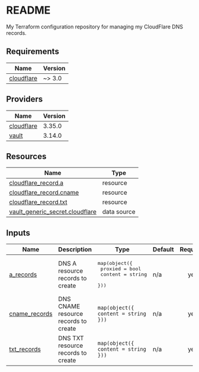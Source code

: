 # README
My Terraform configuration repository for managing my CloudFlare DNS records.

<!-- BEGIN_TF_DOCS -->
## Requirements

| Name | Version |
|------|---------|
| <a name="requirement_cloudflare"></a> [cloudflare](#requirement\_cloudflare) | ~> 3.0 |

## Providers

| Name | Version |
|------|---------|
| <a name="provider_cloudflare"></a> [cloudflare](#provider\_cloudflare) | 3.35.0 |
| <a name="provider_vault"></a> [vault](#provider\_vault) | 3.14.0 |

## Resources

| Name | Type |
|------|------|
| [cloudflare_record.a](https://registry.terraform.io/providers/cloudflare/cloudflare/latest/docs/resources/record) | resource |
| [cloudflare_record.cname](https://registry.terraform.io/providers/cloudflare/cloudflare/latest/docs/resources/record) | resource |
| [cloudflare_record.txt](https://registry.terraform.io/providers/cloudflare/cloudflare/latest/docs/resources/record) | resource |
| [vault_generic_secret.cloudflare](https://registry.terraform.io/providers/hashicorp/vault/latest/docs/data-sources/generic_secret) | data source |

## Inputs

| Name | Description | Type | Default | Required |
|------|-------------|------|---------|:--------:|
| <a name="input_a_records"></a> [a\_records](#input\_a\_records) | DNS A resource records to create | <pre>map(object({<br>    proxied = bool<br>    content = string<br>  }))</pre> | n/a | yes |
| <a name="input_cname_records"></a> [cname\_records](#input\_cname\_records) | DNS CNAME resource records to create | `map(object({ content = string }))` | n/a | yes |
| <a name="input_txt_records"></a> [txt\_records](#input\_txt\_records) | DNS TXT resource records to create | `map(object({ content = string }))` | n/a | yes |
<!-- END_TF_DOCS -->
